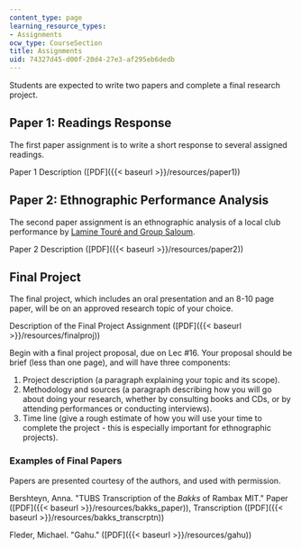 ```yaml
---
content_type: page
learning_resource_types:
- Assignments
ocw_type: CourseSection
title: Assignments
uid: 74327d45-d00f-20d4-27e3-af295eb6dedb
---
```


Students are expected to write two papers and complete a final research project.

Paper 1: Readings Response
--------------------------

The first paper assignment is to write a short response to several assigned readings.

Paper 1 Description ([PDF]({{< baseurl >}}/resources/paper1))

Paper 2: Ethnographic Performance Analysis
------------------------------------------

The second paper assignment is an ethnographic analysis of a local club performance by [Lamine Touré and Group Saloum](http://www.laminetoure.com/groupsaloum.php).

Paper 2 Description ([PDF]({{< baseurl >}}/resources/paper2))

Final Project
-------------

The final project, which includes an oral presentation and an 8-10 page paper, will be on an approved research topic of your choice.

Description of the Final Project Assignment ([PDF]({{< baseurl >}}/resources/finalproj))

Begin with a final project proposal, due on Lec #16. Your proposal should be brief (less than one page), and will have three components:

1.  Project description (a paragraph explaining your topic and its scope).
2.  Methodology and sources (a paragraph describing how you will go about doing your research, whether by consulting books and CDs, or by attending performances or conducting interviews).
3.  Time line (give a rough estimate of how you will use your time to complete the project - this is especially important for ethnographic projects).

### Examples of Final Papers

Papers are presented courtesy of the authors, and used with permission.

Bershteyn, Anna. "TUBS Transcription of the _Bakks_ of Rambax MIT." Paper ([PDF]({{< baseurl >}}/resources/bakks_paper)), Transcription ([PDF]({{< baseurl >}}/resources/bakks_transcrptn))

Fleder, Michael. "Gahu." ([PDF]({{< baseurl >}}/resources/gahu))